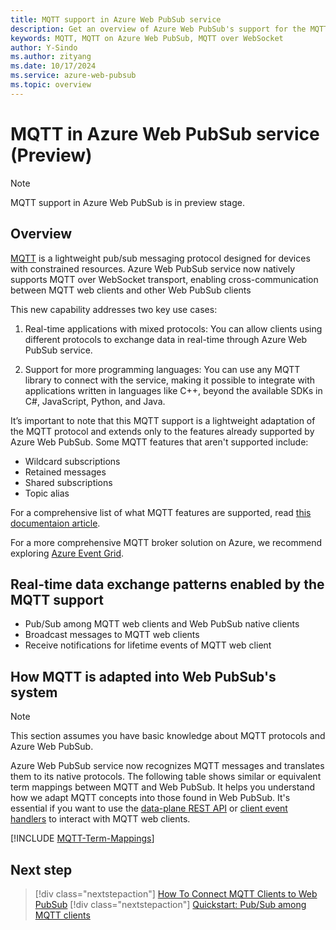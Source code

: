 ```yaml
---
title: MQTT support in Azure Web PubSub service
description: Get an overview of Azure Web PubSub's support for the MQTT protocols, understand typical use case scenarios of when to use MQTT in Azure Web PubSub, and learn the key benefits of MQTT in Azure Web PubSub.
keywords: MQTT, MQTT on Azure Web PubSub, MQTT over WebSocket
author: Y-Sindo
ms.author: zityang
ms.date: 10/17/2024
ms.service: azure-web-pubsub
ms.topic: overview
---
```

# MQTT in Azure Web PubSub service (Preview)

> [!NOTE]
> MQTT support in Azure Web PubSub is in preview stage.

## Overview
[MQTT](https://mqtt.org/) is a lightweight pub/sub messaging protocol designed for devices with constrained resources. Azure Web PubSub service now natively supports MQTT over WebSocket transport, enabling cross-communication between MQTT web clients and other Web PubSub clients

This new capability addresses two key use cases: 
1. Real-time applications with mixed protocols: You can allow clients using different protocols to exchange data in real-time through Azure Web PubSub service. 

2. Support for more programming languages: You can use any MQTT library to connect with the service, making it possible to integrate with applications written in languages like C++, beyond the available SDKs in C#, JavaScript, Python, and Java. 

It’s important to note that this MQTT support is a lightweight adaptation of the MQTT protocol and extends only to the features already supported by Azure Web PubSub. Some MQTT features that aren't supported include: 
- Wildcard subscriptions 
- Retained messages 
- Shared subscriptions 
- Topic alias

For a comprehensive list of what MQTT features are supported, read [this documentaion article](./reference-mqtt-support-status.md). 

For a more comprehensive MQTT broker solution on Azure, we recommend exploring [Azure Event Grid](../event-grid/overview.md). 

## Real-time data exchange patterns enabled by the MQTT support
- Pub/Sub among MQTT web clients and Web PubSub native clients
- Broadcast messages to MQTT web clients
- Receive notifications for lifetime events of MQTT web client

## How MQTT is adapted into Web PubSub's system

> [!NOTE]
> This section assumes you have basic knowledge about MQTT protocols and Azure Web PubSub. 

Azure Web PubSub service now recognizes MQTT messages and translates them to its native protocols. The following table shows similar or equivalent term mappings between MQTT and Web PubSub. It helps you understand how we adapt MQTT concepts into those found in Web PubSub. It's essential if you want to use the [data-plane REST API](./reference-rest-api-data-plane.md) or [client event handlers](./howto-develop-eventhandler.md) to interact with MQTT web clients.

[!INCLUDE [MQTT-Term-Mappings](includes/mqtt-term-mappings.md)]

## Next step

> [!div class="nextstepaction"]
> [How To Connect MQTT Clients to Web PubSub](./howto-connect-mqtt-websocket-client.md)
> [!div class="nextstepaction"]
> [Quickstart: Pub/Sub among MQTT clients](./howto-mqtt-pubsub-among-mqtt-clients.md)

